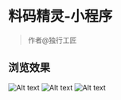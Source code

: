# 料码精灵-小程序

> 作者@独行工匠

## 浏览效果
  
![Alt text](./t_img/1.jpg)
![Alt text](./t_img/2.jpg)
![Alt text](./t_img/3.jpg) 
